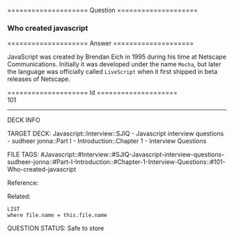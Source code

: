 ==================== Question ====================  

### Who created javascript  

==================== Answer ====================  

JavaScript was created by Brendan Eich in 1995 during his time at Netscape Communications. Initially it was developed under the name `Mocha`, but later the language was officially called `LiveScript` when it first shipped in beta releases of Netscape.

==================== Id ====================  
101

---

DECK INFO

TARGET DECK: Javascript::Interview::SJIQ - Javascript interview questions - sudheer jonna::Part I - Introduction::Chapter 1 - Interview Questions

FILE TAGS: #Javascript::#Interview::#SJIQ-Javascript-interview-questions-sudheer-jonna::#Part-I-Introduction::#Chapter-1-Interview-Questions::#101-Who-created-javascript

Reference:

Related:

```dataview
LIST
where file.name = this.file.name
```

QUESTION STATUS: Safe to store
